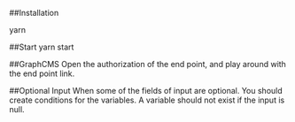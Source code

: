 ##Installation

yarn 

##Start
yarn start

##GraphCMS
Open the authorization of the end point, 
and play around with the end point link.

##Optional Input
When some of the fields of input are optional. 
You should create conditions for the variables. 
A variable should not exist if the input is null. 